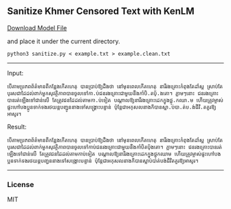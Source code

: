 ## Sanitize Khmer Censored Text with KenLM

[Download Model File](https://huggingface.co/datasets/seanghay/km_large_text/resolve/main/kenlm.bin.zip)

and place it under the current directory.

```
python3 sanitize.py < example.txt > example.clean.txt
```
---

Input:
```
បើ​តាម​ប្រភព​ព័ត៌មាន​ពី​កន្លែង​កើតហេតុ បាន​ប្រាប់​ឱ្យ​ដឹង​ថា នៅ​មុន​ពេល​កើតហេតុ នារី​រង​គ្រោះ​កំពុង​តែ​ដាំ​ស្ល ស្រាប់តែ​បុរស​ជា​ដៃដល់​ពាក់មួក​សុវត្ថិភាព​បាន​ចូល​ទៅ​កា​.​ប់​ជន​រង​គ្រោះ​ជា​មួយនឹង​កាំ​បិ​.​ត​ប៉័​.​ង​តោ​។ ភ្លាម​ៗ​នោះ ជន​រង​គ្រោះ​បាន​រត់ឡើង​ទៅ​ជាន់​លើ តែ​ត្រូវ​ជន​ដៃដល់​តាម​កា​.​ប់​ទៀត បណ្តាល​ឱ្យ​នារី​រង​គ្រោះ​ដេក​ក្នុង​ថ្លុ​.​ក​ឈា​.​ម ហើយ​ត្រូវ​ម្ចាស់ផ្ទះ​ហៅ​បងប្អូន​ទាក់ទង​រថយន្ត​បញ្ជូន​នាង​ទៅ​សង្គ្រោះ​បន្ទាន់ ប៉ុន្តែ​ជា​អកុសល​នាង​ក៏​បាន​ស្លា​.​ប់​បា​.​ត់ប​.​ង់​ជី​វិ​.​ត​គួរ​ឱ្យ​អាសូរ​។
```

Result:

```
បើតាមប្រភពព័ត៌មានពីកន្លែងកើតហេតុ បានប្រាប់ឱ្យដឹងថា នៅមុនពេលកើតហេតុ នារីរងគ្រោះកំពុងតែដាំស្ល ស្រាប់តែបុរសជាដៃដល់ពាក់មួកសុវត្ថិភាពបានចូលទៅកាប់ជនរងគ្រោះជាមួយនឹងកាំបិតប៉័ងតោ។ ភ្លាមៗនោះ ជនរងគ្រោះបានរត់ឡើងទៅជាន់លើ តែត្រូវជនដៃដល់តាមកាប់ទៀត បណ្តាលឱ្យនារីរងគ្រោះដេកក្នុងថ្លុកឈាម ហើយត្រូវម្ចាស់ផ្ទះហៅបងប្អូនទាក់ទងរថយន្តបញ្ជូននាងទៅសង្គ្រោះបន្ទាន់ ប៉ុន្តែជាអកុសលនាងក៏បានស្លាប់បាត់បង់ជីវិតគួរឱ្យអាសូរ។
```

---

### License

MIT

